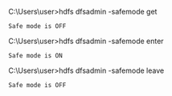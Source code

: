 C:\Users\user>hdfs dfsadmin -safemode get
~~~
Safe mode is OFF
~~~
C:\Users\user>hdfs dfsadmin -safemode enter
~~~
Safe mode is ON
~~~
C:\Users\user>hdfs dfsadmin -safemode leave
~~~
Safe mode is OFF
~~~
